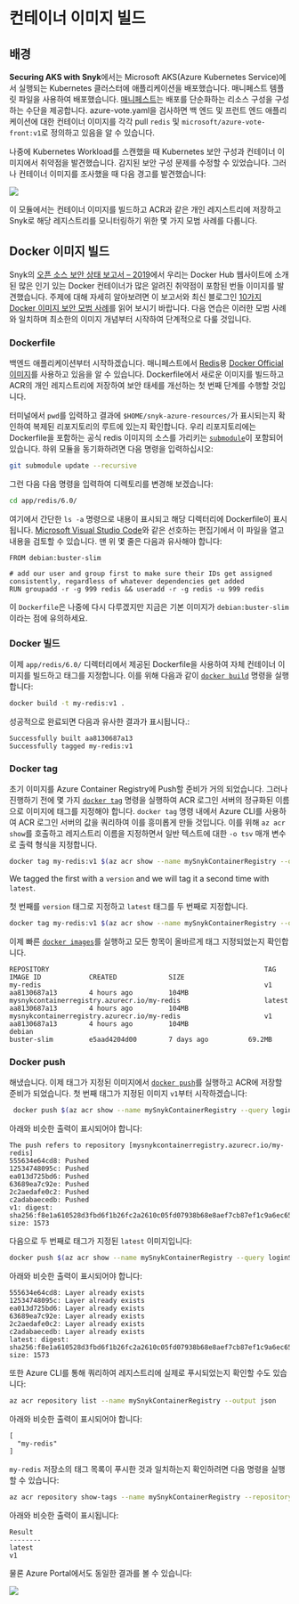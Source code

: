 # 컨테이너 이미지 빌드

## 배경

**Securing AKS with Snyk**에서는 Microsoft AKS(Azure Kubernetes Service)에서 실행되는 Kubernetes 클러스터에 애플리케이션을 배포했습니다. 매니페스트 템플릿 파일을 사용하여 배포했습니다. [매니페스트](https://kubernetes.io/docs/concepts/cluster-administration/manage-deployment/)는 배포를 단순화하는 리소스 구성을 구성하는 수단을 제공합니다. azure-vote.yaml을 검사하면 백 엔드 및 프런트 엔드 애플리케이션에 대한 컨테이너 이미지를 각각 pull `redis` 및 `microsoft/azure-vote-front:v1`로 정의하고 있음을 알 수 있습니다.

나중에 Kubernetes Workload를 스캔했을 때 Kubernetes 보안 구성과 컨테이너 이미지에서 취약점을 발견했습니다. 감지된 보안 구성 문제를 수정할 수 있었습니다. 그러나 컨테이너 이미지를 조사했을 때 다음 경고를 발견했습니다:

![](https://partner-workshop-assets.s3.us-east-2.amazonaws.com/snyk\_scan\_06.png)

이 모듈에서는 컨테이너 이미지를 빌드하고 ACR과 같은 개인 레지스트리에 저장하고 Snyk로 해당 레지스트리를 모니터링하기 위한 몇 가지 모범 사례를 다룹니다.

## Docker 이미지 빌드

Snyk의 [오픈 소스 보안 상태 보고서 – 2019](https://snyk.io/blog/top-ten-most-popular-docker-images-each-contain-at-least-30-vulnerabilities/)에서 우리는 Docker Hub 웹사이트에 소개된 많은 인기 있는 Docker 컨테이너가 많은 알려진 취약점이 포함된 번들 이미지를 발견했습니다. 주제에 대해 자세히 알아보려면 이 보고서와 최신 블로그인 [10가지 Docker 이미지 보안 모범 사례](https://snyk.io/blog/10-docker-image-security-best-practices/)를 읽어 보시기 바랍니다. 다음 연습은 이러한 모범 사례와 일치하며 최소한의 이미지 개념부터 시작하여 단계적으로 다룰 것입니다.

### Dockerfile

백엔드 애플리케이션부터 시작하겠습니다. 매니페스트에서 [Redis](https://hub.docker.com/\_/redis)용 [Docker Official 이미지](https://docs.docker.com/docker-hub/official\_repos/)를 사용하고 있음을 알 수 있습니다. Dockerfile에서 새로운 이미지를 빌드하고 ACR의 개인 레지스트리에 저장하여 보안 태세를 개선하는 첫 번째 단계를 수행할 것입니다.

터미널에서 `pwd`를 입력하고 결과에 `$HOME/snyk-azure-resources/`가 표시되는지 확인하여 복제된 리포지토리의 루트에 있는지 확인합니다. 우리 리포지토리에는 Dockerfile을 포함하는 공식 redis 이미지의 소스를 가리키는 [`submodule`](https://git-scm.com/book/en/v2/Git-Tools-Submodules)이 포함되어 있습니다. 하위 모듈을 동기화하려면 다음 명령을 입력하십시오:

```bash
git submodule update --recursive
```

그런 다음 다음 명령을 입력하여 디렉토리를 변경해 보겠습니다:

```bash
cd app/redis/6.0/
```

여기에서 간단한 `ls -a` 명령으로 내용이 표시되고 해당 디렉터리에 Dockerfile이 표시됩니다. [Microsoft Visual Studio Code](https://code.visualstudio.com/)와 같은 선호하는 편집기에서 이 파일을 열고 내용을 검토할 수 있습니다. 맨 위 몇 줄은 다음과 유사해야 합니다:

```
FROM debian:buster-slim

# add our user and group first to make sure their IDs get assigned consistently, regardless of whatever dependencies get added
RUN groupadd -r -g 999 redis && useradd -r -g redis -u 999 redis
```

이 `Dockerfile`은 나중에 다시 다루겠지만 지금은 기본 이미지가 `debian:buster-slim`이라는 점에 유의하세요.

### Docker 빌드

이제 `app/redis/6.0/` 디렉터리에서 제공된 Dockerfile을 사용하여 자체 컨테이너 이미지를 빌드하고 태그를 지정합니다. 이를 위해 다음과 같이 [`docker build`](https://docs.docker.com/engine/reference/commandline/build/) 명령을 실행합니다:

```bash
docker build -t my-redis:v1 .
```

성공적으로 완료되면 다음과 유사한 결과가 표시됩니다.:

```
Successfully built aa8130687a13
Successfully tagged my-redis:v1
```

### Docker tag

초기 이미지를 Azure Container Registry에 Push할 준비가 거의 되었습니다. 그러나 진행하기 전에 몇 가지 [`docker tag`](https://docs.docker.com/engine/reference/commandline/tag/) 명령을 실행하여 ACR 로그인 서버의 정규화된 이름으로 이미지에 태그를 지정해야 합니다. `docker tag` 명령 내에서 Azure CLI를 사용하여 ACR 로그인 서버의 값을 쿼리하여 이를 흥미롭게 만들 것입니다. 이를 위해 `az acr show`를 호출하고 레지스트리 이름을 지정하면서 일반 텍스트에 대한 `-o tsv` 매개 변수로 출력 형식을 지정합니다.

```bash
docker tag my-redis:v1 $(az acr show --name mySnykContainerRegistry --query loginServer --output tsv)/my-redis:v1
```

We tagged the first with a `version` and we will tag it a second time with `latest`.

첫 번째를 `version` 태그로 지정하고 `latest` 태그를 두 번째로 지정합니다.

```bash
docker tag my-redis:v1 $(az acr show --name mySnykContainerRegistry --query loginServer --output tsv)/my-redis:latest
```

이제 빠른 [`docker images`](https://docs.docker.com/engine/reference/commandline/images/)를 실행하고 모든 항목이 올바르게 태그 지정되었는지 확인합니다.

```
REPOSITORY                                                      TAG                 IMAGE ID            CREATED             SIZE
my-redis                                                        v1                  aa8130687a13        4 hours ago         104MB
mysnykcontainerregistry.azurecr.io/my-redis                     latest              aa8130687a13        4 hours ago         104MB
mysnykcontainerregistry.azurecr.io/my-redis                     v1                  aa8130687a13        4 hours ago         104MB
debian                                                          buster-slim         e5aad4204d00        7 days ago          69.2MB
```

### Docker push

해냈습니다. 이제 태그가 지정된 이미지에서 [`docker push`](https://docs.docker.com/engine/reference/commandline/push/)를 실행하고 ACR에 저장할 준비가 되었습니다. 첫 번째 태그가 지정된 이미지 `v1`부터 시작하겠습니다:

```bash
 docker push $(az acr show --name mySnykContainerRegistry --query loginServer --output tsv)/my-redis:v1
```

아래와 비슷한 출력이 표시되어야 합니다:

```
The push refers to repository [mysnykcontainerregistry.azurecr.io/my-redis]
555634e64cd8: Pushed
12534748095c: Pushed
ea013d725bd6: Pushed
63689ea7c92e: Pushed
2c2aedafe0c2: Pushed
c2adabaecedb: Pushed
v1: digest: sha256:f8e1a610528d3fbd6f1b26fc2a2610c05fd07938b68e8aef7cb87ef1c9a6ec65 size: 1573
```

다음으로 두 번째로 태그가 지정된 `latest` 이미지입니다:

```bash
docker push $(az acr show --name mySnykContainerRegistry --query loginServer --output tsv)/my-redis:latest
```

아래와 비슷한 출력이 표시되어야 합니다:

```
555634e64cd8: Layer already exists
12534748095c: Layer already exists
ea013d725bd6: Layer already exists
63689ea7c92e: Layer already exists
2c2aedafe0c2: Layer already exists
c2adabaecedb: Layer already exists
latest: digest: sha256:f8e1a610528d3fbd6f1b26fc2a2610c05fd07938b68e8aef7cb87ef1c9a6ec65 size: 1573
```

또한 Azure CLI를 통해 쿼리하여 레지스트리에 실제로 푸시되었는지 확인할 수도 있습니다:

```bash
az acr repository list --name mySnykContainerRegistry --output json
```

아래와 비슷한 출력이 표시되어야 합니다:

```
[
  "my-redis"
]
```

`my-redis` 저장소의 태그 목록이 푸시한 것과 일치하는지 확인하려면 다음 명령을 실행할 수 있습니다:

```bash
az acr repository show-tags --name mySnykContainerRegistry --repository my-redis --output table
```

아래와 비슷한 출력이 표시됩니다:

```
Result
--------
latest
v1
```

물론 Azure Portal에서도 동일한 결과를 볼 수 있습니다:

![](https://partner-workshop-assets.s3.us-east-2.amazonaws.com/acr\_repository\_01.png)
